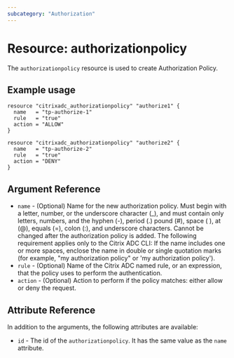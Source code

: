 ```yaml
---
subcategory: "Authorization"
---
```


# Resource: authorizationpolicy

The `authorizationpolicy` resource is used to create Authorization Policy.

## Example usage

```hcl
resource "citrixadc_authorizationpolicy" "authorize1" {
  name   = "tp-authorize-1"
  rule   = "true"
  action = "ALLOW"
}

resource "citrixadc_authorizationpolicy" "authorize2" {
  name   = "tp-authorize-2"
  rule   = "true"
  action = "DENY"
}

```

## Argument Reference

* `name` - (Optional) Name for the new authorization policy.  Must begin with a letter, number, or the underscore character (_), and must contain only letters, numbers, and the hyphen (-), period (.) pound (#), space ( ), at (@), equals (=), colon (:), and underscore characters. Cannot be changed after the authorization policy is added.  The following requirement applies only to the Citrix ADC CLI: If the name includes one or more spaces, enclose the name in double or single quotation marks (for example, "my authorization policy" or 'my authorization policy').
* `rule` - (Optional) Name of the Citrix ADC named rule, or an expression, that the policy uses to perform the authentication.
* `action` - (Optional) Action to perform if the policy matches: either allow or deny the request.

## Attribute Reference

In addition to the arguments, the following attributes are available:

* `id` - The id of the `authorizationpolicy`. It has the same value as the `name` attribute.
